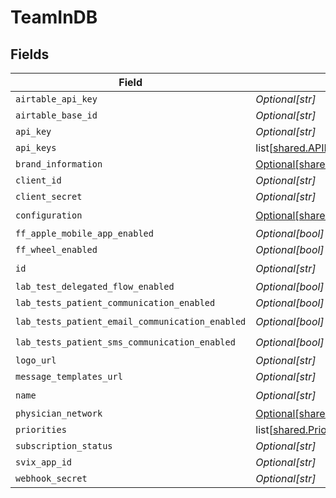 # TeamInDB


## Fields

| Field                                                                                              | Type                                                                                               | Required                                                                                           | Description                                                                                        |
| -------------------------------------------------------------------------------------------------- | -------------------------------------------------------------------------------------------------- | -------------------------------------------------------------------------------------------------- | -------------------------------------------------------------------------------------------------- |
| `airtable_api_key`                                                                                 | *Optional[str]*                                                                                    | :heavy_minus_sign:                                                                                 | N/A                                                                                                |
| `airtable_base_id`                                                                                 | *Optional[str]*                                                                                    | :heavy_minus_sign:                                                                                 | N/A                                                                                                |
| `api_key`                                                                                          | *Optional[str]*                                                                                    | :heavy_minus_sign:                                                                                 | N/A                                                                                                |
| `api_keys`                                                                                         | list[[shared.APIKeyInDB](undefined/models/shared/apikeyindb.md)]                                   | :heavy_minus_sign:                                                                                 | N/A                                                                                                |
| `brand_information`                                                                                | [Optional[shared.BrandInformation]](undefined/models/shared/brandinformation.md)                   | :heavy_minus_sign:                                                                                 | N/A                                                                                                |
| `client_id`                                                                                        | *Optional[str]*                                                                                    | :heavy_minus_sign:                                                                                 | N/A                                                                                                |
| `client_secret`                                                                                    | *Optional[str]*                                                                                    | :heavy_minus_sign:                                                                                 | N/A                                                                                                |
| `configuration`                                                                                    | [Optional[shared.TeamInDBConfiguration]](undefined/models/shared/teamindbconfiguration.md)         | :heavy_check_mark:                                                                                 | N/A                                                                                                |
| `ff_apple_mobile_app_enabled`                                                                      | *Optional[bool]*                                                                                   | :heavy_minus_sign:                                                                                 | N/A                                                                                                |
| `ff_wheel_enabled`                                                                                 | *Optional[bool]*                                                                                   | :heavy_minus_sign:                                                                                 | N/A                                                                                                |
| `id`                                                                                               | *Optional[str]*                                                                                    | :heavy_check_mark:                                                                                 | N/A                                                                                                |
| `lab_test_delegated_flow_enabled`                                                                  | *Optional[bool]*                                                                                   | :heavy_minus_sign:                                                                                 | N/A                                                                                                |
| `lab_tests_patient_communication_enabled`                                                          | *Optional[bool]*                                                                                   | :heavy_minus_sign:                                                                                 | N/A                                                                                                |
| `lab_tests_patient_email_communication_enabled`                                                    | *Optional[bool]*                                                                                   | :heavy_check_mark:                                                                                 | N/A                                                                                                |
| `lab_tests_patient_sms_communication_enabled`                                                      | *Optional[bool]*                                                                                   | :heavy_check_mark:                                                                                 | N/A                                                                                                |
| `logo_url`                                                                                         | *Optional[str]*                                                                                    | :heavy_minus_sign:                                                                                 | N/A                                                                                                |
| `message_templates_url`                                                                            | *Optional[str]*                                                                                    | :heavy_minus_sign:                                                                                 | N/A                                                                                                |
| `name`                                                                                             | *Optional[str]*                                                                                    | :heavy_check_mark:                                                                                 | N/A                                                                                                |
| `physician_network`                                                                                | [Optional[shared.TeamInDBPhysicianNetworkT]](undefined/models/shared/teamindbphysiciannetworkt.md) | :heavy_minus_sign:                                                                                 | N/A                                                                                                |
| `priorities`                                                                                       | list[[shared.PriorityInDB](undefined/models/shared/priorityindb.md)]                               | :heavy_minus_sign:                                                                                 | N/A                                                                                                |
| `subscription_status`                                                                              | *Optional[str]*                                                                                    | :heavy_minus_sign:                                                                                 | N/A                                                                                                |
| `svix_app_id`                                                                                      | *Optional[str]*                                                                                    | :heavy_minus_sign:                                                                                 | N/A                                                                                                |
| `webhook_secret`                                                                                   | *Optional[str]*                                                                                    | :heavy_minus_sign:                                                                                 | N/A                                                                                                |